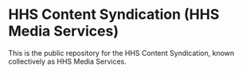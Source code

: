 # HHS Content Syndication (HHS Media Services)
This is the public repository for the HHS Content Syndication, known collectively as HHS Media Services.